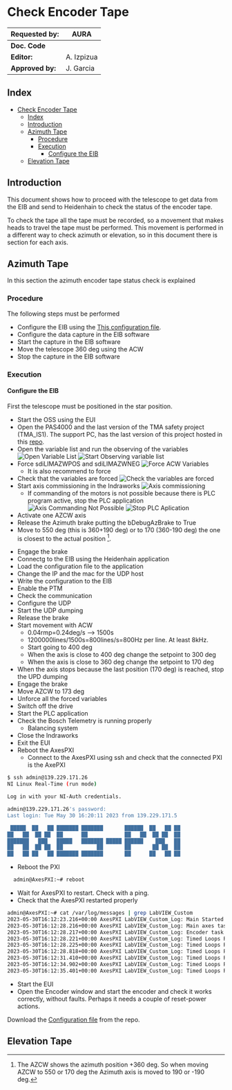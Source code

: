 # Check Encoder Tape

| **Requested by:** | **AURA** |
|-------------------|----------|
| **Doc. Code**     |        |
| **Editor:**       | A. Izpizua         |
| **Approved by:**  | J. Garcia         |

## Index

- [Check Encoder Tape](#check-encoder-tape)
  - [Index](#index)
  - [Introduction](#introduction)
  - [Azimuth Tape](#azimuth-tape)
    - [Procedure](#procedure)
    - [Execution](#execution)
      - [Configure the EIB](#configure-the-eib)
  - [Elevation Tape](#elevation-tape)

## Introduction

This document shows how to proceed with the telescope to get data from the EIB and send to Heidenhain to check the status
of the encoder tape.

To check the tape all the tape must be recorded, so a movement that makes heads to travel the tape must be performed.
This movement is performed in a different way to check azimuth or elevation, so in this document there is section for each axis.

## Azimuth Tape

In this section the azimuth encoder tape status check is explained

### Procedure

The following steps must be performed

- Configure the EIB using the [This configuration file](configFiles/config_std_EIB8791_withAdcValues.txt).
- Configure the data capture in the EIB software
- Start the capture in the EIB software
- Move the telescope 360 deg using the ACW
- Stop the capture in the EIB software

### Execution

#### Configure the EIB

First the telescope must be positioned in the star position.

- Start the OSS using the EUI
- Open the PAS4000 and the last version of the TMA safety project (TMA_IS1). The support PC, has the last version of this project hosted in this [repo](https://gitlab.tekniker.es/aut/projects/3151-LSST/SafetyCode/TMA_IS.git).
- Open the variable list and run the observing of the variables
  ![Open Variable List](media/OpenVariableList.png)
  ![Start Observing variable list](media/StartObserving.png)
- Force sdiLIMAZWPOS and sdiLIMAZWNEG
  ![Force ACW Variables](media/ForceACWVariables.png)
  - It is also recommend to force  
- Check that the variables are forced
  ![Check the variables are forced](media/CheckVariablesAreForced.png)
- Start axis commissioning in the Indraworks
  ![Axis commissioning](media/AxisCommisioning.png)
  - If commanding of the motors is not possible because there is PLC program active, stop the PLC application
  ![Axis Commanding Not Possible](media/AxisCommanginNotPosible.png)
  ![Stop PLC Aplication](media/StopPLCProgram.png)
- Activate one AZCW axis
- Release the Azimuth brake putting the bDebugAzBrake to True
- Move to 550 deg (this is 360+190 deg) or to 170 (360-190 deg) the one is closest to the actual position [^1].
[^1]: The AZCW shows the azimuth position +360 deg. So when moving AZCW to 550 or 170 deg the Azimuth axis is moved to 190 or -190 deg.
- Engage the brake
- Connectg to the EIB using the Heidenhain application
- Load the configuration file to the application
- Change the IP and the mac for the UDP host
- Write the configuration to the EIB
- Enable the PTM
- Check the communication
- Configure the UDP
- Start the UDP dumping
- Release the brake
- Start movement with ACW
  - 0.04rmp=0.24deg/s --> 1500s
  - 1200000lines/1500s=800lines/s=800Hz per line. At least 8kHz.
  - Start going to 400 deg
  - When the axis is close to 400 deg change the setpoint to 300 deg
  - When the axis is close to 360 deg change the setpoint to 170 deg
- When the axis stops because the last position (170 deg) is reached, stop the UPD dumping
- Engage the brake
- Move AZCW to 173 deg
- Unforce all the forced variables
- Switch off the drive
- Start the PLC application
- Check the Bosch Telemetry is running properly
  - Balancing system
- Close the Indraworks
- Exit the EUI
- Reboot the AxesPXI
  - Connect to the AxesPXI using ssh and check that the connected PXI is the AxePXI
```bash
$ ssh admin@139.229.171.26
NI Linux Real-Time (run mode)

Log in with your NI-Auth credentials.

admin@139.229.171.26's password:
Last login: Tue May 30 16:20:11 2023 from 139.229.171.5

 █████  ██   ██ ███████ ███████       ██████  ██   ██ ██
██   ██  ██ ██  ██      ██            ██   ██  ██ ██  ██
███████   ███   █████   ███████ █████ ██████    ███   ██
██   ██  ██ ██  ██           ██       ██       ██ ██  ██
██   ██ ██   ██ ███████ ███████       ██      ██   ██ ██

```
  - Reboot the PXI
```bash
  admin@AxesPXI:~# reboot
```
- Wait for AxesPXI to restart. Check with a ping.
- Check that the AxesPXI restarted properly
```bash
admin@AxesPXI:~# cat /var/log/messages | grep LabVIEW_Custom
2023-05-30T16:12:23.216+00:00 AxesPXI LabVIEW_Custom_Log: Main Started
2023-05-30T16:12:28.216+00:00 AxesPXI LabVIEW_Custom_Log: Main axes task launched
2023-05-30T16:12:28.217+00:00 AxesPXI LabVIEW_Custom_Log: Encoder task launched
2023-05-30T16:12:28.221+00:00 AxesPXI LabVIEW_Custom_Log: Timed Loops Processors: Control Loop Azimuth: 5
2023-05-30T16:12:28.225+00:00 AxesPXI LabVIEW_Custom_Log: Timed Loops Processors: Control Loop Elevation: 6
2023-05-30T16:12:28.818+00:00 AxesPXI LabVIEW_Custom_Log: Timed Loops Processors: Trajectory Loop Azimuth: 4
2023-05-30T16:12:31.410+00:00 AxesPXI LabVIEW_Custom_Log: Timed Loops Processors: Trajectory Loop Elevation: 4
2023-05-30T16:12:34.902+00:00 AxesPXI LabVIEW_Custom_Log: Timed Loops Processors: Monitoring Loop 1: 2
2023-05-30T16:12:35.401+00:00 AxesPXI LabVIEW_Custom_Log: Timed Loops Processors: Encoder UPD Loop: 7
```
- Start the EUI
- Open the Encoder window and start the encoder and check it works correctly, without faults. Perhaps it needs a couple of reset-power actions.

Download the [Configuration file](configFiles/config_std_EIB8791_withAdcValues.txt) from the repo.


## Elevation Tape
